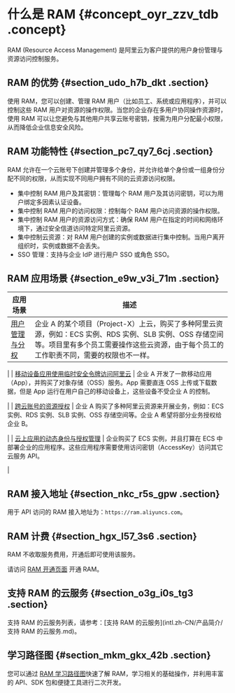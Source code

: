 # 什么是 RAM {#concept_oyr_zzv_tdb .concept}

RAM \(Resource Access Management\) 是阿里云为客户提供的用户身份管理与资源访问控制服务。

## RAM 的优势 {#section_udo_h7b_dkt .section}

使用 RAM，您可以创建、管理 RAM 用户（比如员工、系统或应用程序），并可以控制这些 RAM 用户对资源的操作权限。当您的企业存在多用户协同操作资源时，使用 RAM 可以让您避免与其他用户共享云账号密钥，按需为用户分配最小权限，从而降低企业信息安全风险。

## RAM 功能特性 {#section_pc7_qy7_6cj .section}

RAM 允许在一个云账号下创建并管理多个身份，并允许给单个身份或一组身份分配不同的权限，从而实现不同用户拥有不同的云资源访问权限。

-   集中控制 RAM 用户及其密钥：管理每个 RAM 用户及其访问密钥，可以为用户绑定多因素认证设备。
-   集中控制 RAM 用户的访问权限：控制每个 RAM 用户访问资源的操作权限。
-   集中控制 RAM 用户的资源访问方式：确保 RAM 用户在指定的时间和网络环境下，通过安全信道访问特定阿里云资源。
-   集中控制云资源：对 RAM 用户创建的实例或数据进行集中控制。当用户离开组织时，实例或数据不会丢失。
-   SSO 管理：支持与企业 IdP 进行用户 SSO 或角色 SSO。

## RAM 应用场景 {#section_e9w_v3i_71m .section}

|应用场景|描述|
|----|--|
| [用户管理与分权](../intl.zh-CN/最佳实践/用户管理与分权.md#) | 企业 A 的某个项目（Project-X）上云，购买了多种阿里云资源，例如：ECS 实例、RDS 实例、SLB 实例、OSS 存储空间等。项目里有多个员工需要操作这些云资源，由于每个员工的工作职责不同，需要的权限也不一样。

 |
| [移动设备应用使用临时安全令牌访问阿里云](../intl.zh-CN/最佳实践/移动设备应用使用临时安全令牌访问阿里云.md#) | 企业 A 开发了一款移动应用（App），并购买了对象存储（OSS）服务。App 需要直连 OSS 上传或下载数据，但是 App 运行在用户自己的移动设备上，这些设备不受企业 A 的控制。

 |
| [跨云账号的资源授权](../intl.zh-CN/最佳实践/跨云账号的资源授权.md#) | 企业 A 购买了多种阿里云资源来开展业务，例如：ECS 实例、RDS 实例、SLB 实例、OSS 存储空间等。企业 A 希望将部分业务授权给企业 B。

 |
| [云上应用的动态身份与授权管理](../intl.zh-CN/最佳实践/云上应用的动态身份与授权管理.md#) | 企业购买了 ECS 实例，并且打算在 ECS 中部署企业的应用程序。这些应用程序需要使用访问密钥（AccessKey）访问其它云服务 API。

 |

## RAM 接入地址 {#section_nkc_r5s_gpw .section}

用于 API 访问的 RAM 接入地址为：`https://ram.aliyuncs.com`。

## RAM 计费 {#section_hgx_l57_3s6 .section}

RAM 不收取服务费用，开通后即可使用该服务。

请访问 [RAM 开通页面](https://buy-intl.aliyun.com/ram) 开通 RAM。

## 支持 RAM 的云服务 {#section_o3g_i0s_tg3 .section}

支持 RAM 的云服务列表，请参考：[支持 RAM 的云服务](intl.zh-CN/产品简介/支持 RAM 的云服务.md)。

## 学习路径图 {#section_mkm_gkx_42b .section}

您可以通过 [RAM 学习路径图](https://www.alibabacloud.com/getting-started/learningpath/ram)快速了解 RAM，学习相关的基础操作，并利用丰富的 API、SDK 包和便捷工具进行二次开发。

